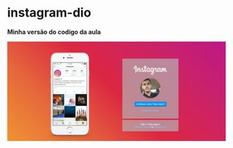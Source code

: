 # instagram-dio

**Minha versão do codigo da aula**


![alt text](https://github.com/ItaloS08/instagram-dio/blob/master/img/WhatsApp%20Image%202022-08-29%20at%2011.05.50.jpeg)
